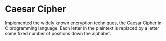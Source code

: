 # Caesar Cipher

Implemented the widely known encryption techniques, the Caesar Cipher in C programming language. Each letter in the plaintext is replaced by a letter some fixed number of positions down the alphabet.
